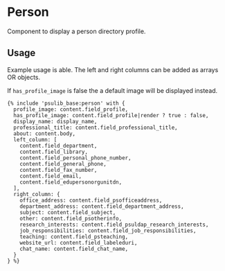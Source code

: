 # Person

Component to display a person directory profile.

## Usage

Example usage is able.  The left and right columns can be added as arrays OR objects.

If `has_profile_image` is false the a default image will be displayed instead.

```twig
{% include 'psulib_base:person' with {
  profile_image: content.field_profile,
  has_profile_image: content.field_profile|render ? true : false,
  display_name: display_name,
  professional_title: content.field_professional_title,
  about: content.body,
  left_column: [
    content.field_department,
    content.field_library,
    content.field_personal_phone_number,
    content.field_general_phone,
    content.field_fax_number,
    content.field_email,
    content.field_edupersonorgunitdn,
  ],
  right_column: {
    office_address: content.field_psofficeaddress,
    department_address: content.field_department_address,
    subject: content.field_subject,
    other: content.field_psotherinfo,
    research_interests: content.field_psuldap_research_interests,
    job_responsibilities: content.field_job_responsibilities,
    teaching: content.field_psteaching,
    website_url: content.field_labeleduri,
    chat_name: content.field_chat_name,
  }
} %}
```

